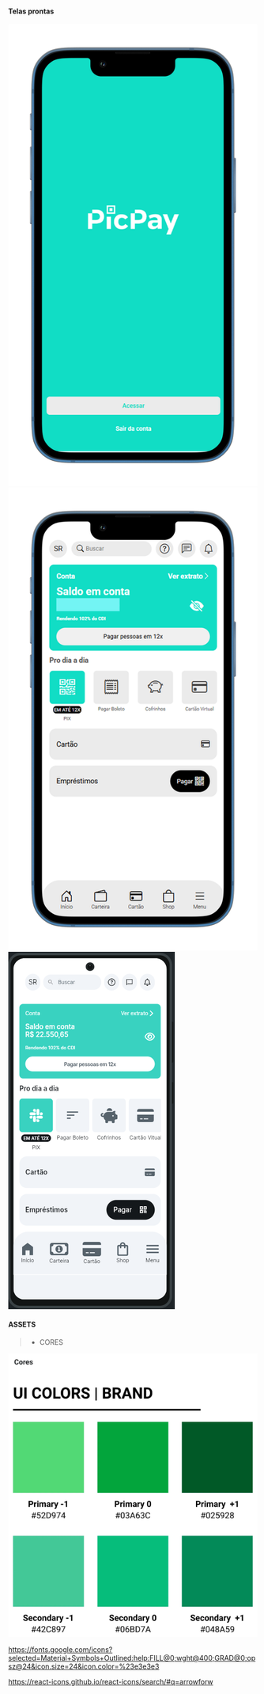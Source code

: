 #### Telas prontas

<img src="./screens/picPay-Login.png" alt="tela1" />
<img src="./screens/picPay-home.png" alt="tela1" />
<img src="./screens/layout.png" alt="tela1" />

#### ASSETS

> * CORES
<img src="./screens/CORES.png" alt="tela1" />

https://fonts.google.com/icons?selected=Material+Symbols+Outlined:help:FILL@0;wght@400;GRAD@0;opsz@24&icon.size=24&icon.color=%23e3e3e3

https://react-icons.github.io/react-icons/search/#q=arrowforw
